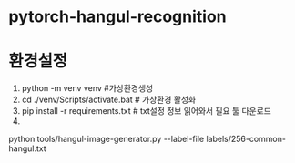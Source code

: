 # pytorch-hangul-recognition

# 환경설정

1. python -m venv venv #가상환경생성
2. cd ./venv/Scripts/activate.bat # 가상환경 활성화
3. pip install -r requirements.txt # txt설정 정보 읽어와서 필요 툴 다운로드
4. 
python tools/hangul-image-generator.py --label-file labels/256-common-hangul.txt
